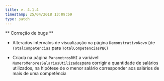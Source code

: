 ```yaml
---
title: v. 4.1.4
timestamp: 25/04/2018 13:09:59
type: patch
---
```


** Correção de bugs **

+ Alterados intervalos de visualização na página `DemonstrativoNovo` (de `TotalCompetencias` para `TotalCompetenciasPBC`)

+ Criada na página `ParametrosRMI` a variável `NumeroMenoresSalariosUtilizados`para corrigir a quantidade de salários utilizados, na hipótese de o menor salário corresponder aos salários de mais de uma competência